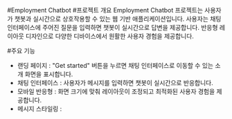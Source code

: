#Employment Chatbot
#프로젝트 개요
Employment Chatbot 프로젝트는 사용자가 챗봇과 실시간으로 상호작용할 수 있는 웹 기반 애플리케이션입니다.
사용자는 채팅 인터페이스에 주어진 질문을 입력하면 챗봇이 실시간으로 답변을 제공합니다.
반응형 레이아웃 디자인으로 다양한 디바이스에서 원활한 사용자 경험을 제공합니다.

#주요 기능
- 랜딩 페이지 : "Get started" 버튼을 누르면 채팅 인터페이스로 이동할 수 있는 소개 화면을 표시합니다.
- 채팅 인터페이스 : 사용자가 메시지를 입력하면 챗봇이 실시간으로 반응합니다.
- 모바일 반응형 : 화면 크기에 맞춰 레이아웃이 조정되고 최적화된 사용자 경험을 제공합니다.
- 메시지 스타일링 : 
